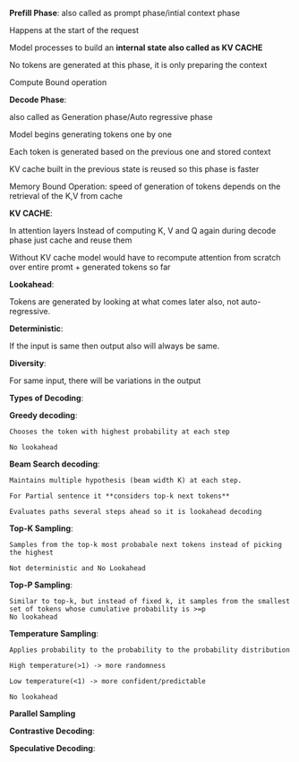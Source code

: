 **Prefill Phase**:
  also called as prompt phase/intial context phase
  
  Happens at the start of the request
 
  Model processes to build an **internal state also called as KV CACHE**
  
  No tokens are generated at this phase, it is only preparing the context
  
  Compute Bound operation

**Decode Phase**:
  
  also called as Generation phase/Auto regressive phase
  
  Model begins generating tokens one by one
  
  Each token is generated based on the previous one and stored context
  
  KV cache built in the previous state is reused so this phase is faster
  
  Memory Bound Operation: speed of generation of tokens depends on the retrieval of the K,V from cache

**KV CACHE**:
  
  In attention layers Instead of computing K, V and Q again during decode phase just cache and reuse them
  
  Without KV cache model would have to recompute attention from scratch over entire promt + generated tokens so far

**Lookahead**: 

Tokens are generated by looking at what comes later also, not auto-regressive.

**Deterministic**: 

If the input is same then output also will always be same.

**Diversity**: 

For same input, there will be variations in the output


**Types of Decoding**:

  **Greedy decoding**:
    
    Chooses the token with highest probability at each step
    
    No lookahead
  
  **Beam Search decoding**:
    
    Maintains multiple hypothesis (beam width K) at each step.
    
    For Partial sentence it **considers top-k next tokens**
    
    Evaluates paths several steps ahead so it is lookahead decoding
  
  **Top-K Sampling**:
    
    Samples from the top-k most probabale next tokens instead of picking the highest
    
    Not deterministic and No Lookahead
  
  **Top-P Sampling**:
    
    Similar to top-k, but instead of fixed k, it samples from the smallest set of tokens whose cumulative probability is >=p 
    No lookahead
  
  **Temperature Sampling**:
    
    Applies probability to the probability to the probability distribution
    
    High temperature(>1) -> more randomness
    
    Low temperature(<1) -> more confident/predictable
    
    No lookahead
  
  **Parallel Sampling**
  
  **Contrastive Decoding**:
  
  **Speculative Decoding**:
 
    
  
  
  
